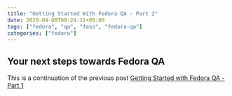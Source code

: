 ```yaml
---
title: "Getting Started With Fedora QA - Part 2"
date: 2020-04-08T00:24:11+05:00
tags: ["fedora", "qa", "foss", "fedora-qa"]
categories: ["fedora"]
---
```

## Your next steps towards Fedora QA

This is a continuation of the previous post [Getting Started with Fedora QA - Part 1](/2020/getting-started-with-fedora-qa-part-1)
